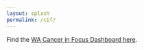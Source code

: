 ```yaml
---
layout: splash
permalink: /cif/
---
```



Find the [WA Cancer in Focus Dashboard here](https://wacif.fredhutch.org).
